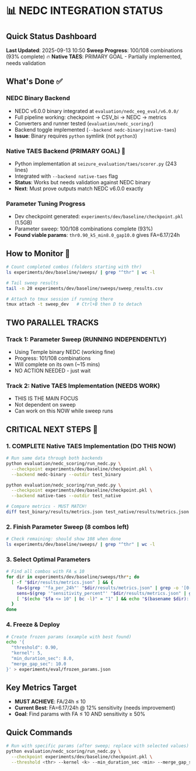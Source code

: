 # 📊 NEDC INTEGRATION STATUS
## Quick Status Dashboard

**Last Updated**: 2025-09-13 10:50
**Sweep Progress**: 100/108 combinations (93% complete) 🔥
**Native TAES**: PRIMARY GOAL - Partially implemented, needs validation

## What's Done ✅

### NEDC Binary Backend
- NEDC v6.0.0 binary integrated at `evaluation/nedc_eeg_eval/v6.0.0/`
- Full pipeline working: checkpoint → CSV_bi → NEDC → metrics
- Converters and runner tested (`evaluation/nedc_scoring/`)
- Backend toggle implemented (`--backend nedc-binary|native-taes`)
- **Issue**: Binary requires `python` symlink (not `python3`)

### Native TAES Backend (PRIMARY GOAL) 🎯
- Python implementation at `seizure_evaluation/taes/scorer.py` (243 lines)
- Integrated with `--backend native-taes` flag
- **Status**: Works but needs validation against NEDC binary
- **Next**: Must prove outputs match NEDC v6.0.0 exactly

### Parameter Tuning Progress
- Dev checkpoint generated: `experiments/dev/baseline/checkpoint.pkl` (1.5GB)
- Parameter sweep: 100/108 combinations complete (93%)
- **Found viable params**: `thr0.90_k5_min8.0_gap10.0` gives FA=6.17/24h

## How to Monitor 🏃

```bash
# Count completed combos (folders starting with thr)
ls experiments/dev/baseline/sweeps/ | grep "^thr" | wc -l

# Tail sweep results
tail -n 20 experiments/dev/baseline/sweeps/sweep_results.csv

# Attach to tmux session if running there
tmux attach -t sweep_dev   # Ctrl+B then D to detach
```

## TWO PARALLEL TRACKS

### Track 1: Parameter Sweep (RUNNING INDEPENDENTLY)
- Using Temple binary NEDC (working fine)
- Progress: 101/108 combinations
- Will complete on its own (~15 mins)
- NO ACTION NEEDED - just wait

### Track 2: Native TAES Implementation (NEEDS WORK)
- THIS IS THE MAIN FOCUS
- Not dependent on sweep
- Can work on this NOW while sweep runs

## CRITICAL NEXT STEPS 🚨

### 1. COMPLETE Native TAES Implementation (DO THIS NOW)
```bash
# Run same data through both backends
python evaluation/nedc_scoring/run_nedc.py \
  --checkpoint experiments/dev/baseline/checkpoint.pkl \
  --backend nedc-binary --outdir test_binary

python evaluation/nedc_scoring/run_nedc.py \
  --checkpoint experiments/dev/baseline/checkpoint.pkl \
  --backend native-taes --outdir test_native

# Compare metrics - MUST MATCH!
diff test_binary/results/metrics.json test_native/results/metrics.json
```

### 2. Finish Parameter Sweep (8 combos left)
```bash
# Check remaining: should show 108 when done
ls experiments/dev/baseline/sweeps/ | grep "^thr" | wc -l
```

### 3. Select Optimal Parameters
```bash
# Find all combos with FA ≤ 10
for dir in experiments/dev/baseline/sweeps/thr*; do
  [ -f "$dir/results/metrics.json" ] && {
    fa=$(grep '"fa_per_24h"' "$dir/results/metrics.json" | grep -o '[0-9.]*')
    sens=$(grep '"sensitivity_percent"' "$dir/results/metrics.json" | grep -o '[0-9.]*')
    [ "$(echo "$fa <= 10" | bc -l)" = "1" ] && echo "$(basename $dir): FA=$fa, Sens=$sens%"
  }
done
```

### 4. Freeze & Deploy
```bash
# Create frozen params (example with best found)
echo '{
  "threshold": 0.90,
  "kernel": 5,
  "min_duration_sec": 8.0,
  "merge_gap_sec": 10.0
}' > experiments/eval/frozen_params.json
```

## Key Metrics Target

- **MUST ACHIEVE**: FA/24h ≤ 10
- **Current Best**: FA=6.17/24h @ 12% sensitivity (needs improvement)
- **Goal**: Find params with FA ≤ 10 AND sensitivity ≥ 50%

## Quick Commands

```bash
# Run with specific params (after sweep; replace with selected values)
python evaluation/nedc_scoring/run_nedc.py \
  --checkpoint experiments/dev/baseline/checkpoint.pkl \
  --threshold <thr> --kernel <k> --min_duration_sec <min> --merge_gap_sec <gap>
```

